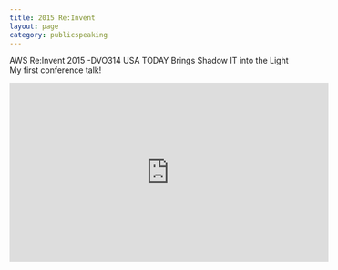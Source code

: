 ```yaml
---
title: 2015 Re:Invent
layout: page
category: publicspeaking
---
```


AWS Re:Invent 2015 -DVO314 USA TODAY Brings Shadow IT into the Light
My first conference talk!
<iframe width="560" height="315" src="https://www.youtube.com/embed/goRTQs7oGsk" frameborder="0" allow="accelerometer; autoplay; clipboard-write; encrypted-media; gyroscope; picture-in-picture" allowfullscreen></iframe>
